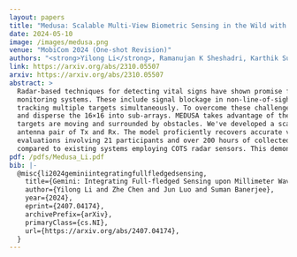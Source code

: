 ```yaml
---
layout: papers
title: "Medusa: Scalable Multi-View Biometric Sensing in the Wild with Distributed MIMO Radars"
date: 2024-05-10
image: /images/medusa.png
venue: "MobiCom 2024 (One-shot Revision)"
authors: "<strong>Yilong Li</strong>, Ramanujan K Sheshadri, Karthik Sundaresan, Eugene Chai, Yijing Zeng, Jayaram Raghuram, Suman Banerjee"
link: https://arxiv.org/abs/2310.05507
arxiv: https://arxiv.org/abs/2310.05507
abstract: >
  Radar-based techniques for detecting vital signs have shown promise for continuous contactless vital sign sensing and healthcare applications. However, real-world indoor environments face significant challenges for existing vital sign
  monitoring systems. These include signal blockage in non-line-of-sight (NLOS) situations, movement of human subjects, and alterations in location and orientation. Additionally, these existing systems failed to address the challenge of
  tracking multiple targets simultaneously. To overcome these challenges, we present MEDUSA, a novel coherent ultra-wideband (UWB) based distributed multiple-input multiple-output (MIMO) radar system, especially it allows users to customize
  and disperse the 16×16 into sub-arrays. MEDUSA takes advantage of the diversity benefits of distributed yet wirelessly synchronized MIMO arrays to enable robust vital sign monitoring in real-world and daily living environments where human
  targets are moving and surrounded by obstacles. We've developed a scalable, self-supervised contrastive learning model which integrates seamlessly with our hardware platform. Each attention weight within the model corresponds to a specific
  antenna pair of Tx and Rx. The model proficiently recovers accurate vital sign waveforms by decomposing and correlating the mixed received signals, including comprising human motion, mobility, noise, and vital signs. Through extensive
  evaluations involving 21 participants and over 200 hours of collected data (3.75 TB in total, with 1.89 TB for static subjects and 1.86 TB for moving subjects), MEDUSA's performance has been validated, showing an average gain of 20%
  compared to existing systems employing COTS radar sensors. This demonstrates MEDUSA's spatial diversity gain for real-world vital sign monitoring, encompassing target and environmental dynamics in familiar and unfamiliar indoor environments.
pdf: /pdfs/Medusa_Li.pdf
bib: |-
  @misc{li2024geminiintegratingfullfledgedsensing,
    title={Gemini: Integrating Full-fledged Sensing upon Millimeter Wave Communications}, 
    author={Yilong Li and Zhe Chen and Jun Luo and Suman Banerjee},
    year={2024},
    eprint={2407.04174},
    archivePrefix={arXiv},
    primaryClass={cs.NI},
    url={https://arxiv.org/abs/2407.04174}, 
  }
---
```

